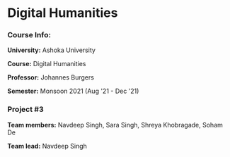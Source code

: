 # Digital Humanities

### Course Info:
**University:** Ashoka University

**Course:** Digital Humanities

**Professor:** Johannes Burgers

**Semester:** Monsoon 2021 (Aug '21 - Dec '21)


### Project #3

**Team members:** Navdeep Singh, Sara Singh, Shreya Khobragade, Soham De

**Team lead:** Navdeep Singh
